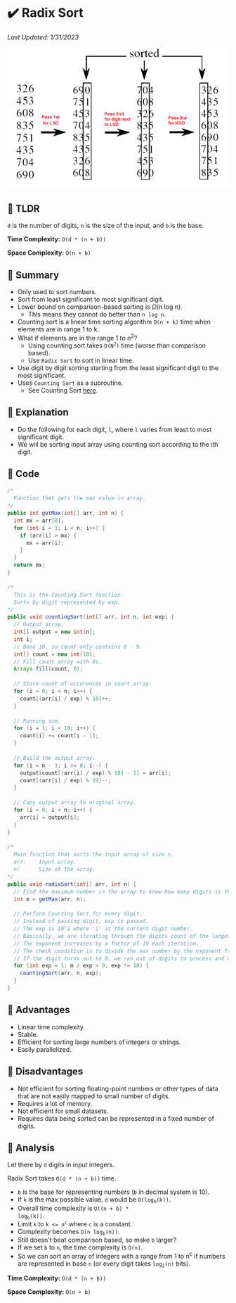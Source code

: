 # :heavy_check_mark: Radix Sort
*Last Updated: 1/31/2023*

![Image of the radix sort algorithm](../images/sorting/radix-sort/radix-sort.png)

## :round_pushpin: TLDR
`d` is the number of digits, `n` is the size of the input, and `b` is the base.

**Time Complexity:** `O(d * (n + b))`

**Space Complexity:** `O(n + b)`

## :round_pushpin: Summary
- Only used to sort numbers.
- Sort from least significant to most significant digit.
- Lower bound on comparison-based sorting is $\Omega$(n log n).
  - This means they cannot do better than `n log n`.
- Counting sort is a linear time sorting algorithm `O(n + k)` time when elements are in range 1 to k.
- What if elements are in the range 1 to n<sup>2</sup>?
  - Using counting sort takes <code>O(N<sup>2</sup>)</code> time (worse than comparison based).
  - Use `Radix Sort` to sort in linear time.
- Use digit by digit sorting starting from the least significant digit to the most significant.
- Uses `Counting Sort` as a subroutine.
  - See Counting Sort [here](counting-sort.md).

## :round_pushpin: Explanation
- Do the following for each digit, `l`, where `l` varies from least to most significant digit.
- We will be sorting input array using counting sort according to the ith digit.

## :round_pushpin: Code
```java
/*
  Function that gets the max value in array.
*/
public int getMax(int[] arr, int n) {
  int mx = arr[0];
  for (int i = 1; i < n; i++) {
    if (arr[i] > mx) {
      mx = arr[i];
    }
  }
  return mx;
}

/*
  This is the Counting Sort function.
  Sorts by digit represented by exp.
*/
public void countingSort(int[] arr, int n, int exp) {
  // Output array.
  int[] output = new int[n];
  int i;
  // Base 10, so count only contains 0 - 9.
  int[] count = new int[10];
  // Fill count array with 0s.
  Arrays.fill(count, 0);

  // Store count of occurences in count array.
  for (i = 0; i < n; i++) {
    count[(arr[i] / exp) % 10]++;
  }

  // Running sum.
  for (i = 1; i < 10; i++) {
    count[i] += count[i - 1];
  }

  // Build the output array.
  for (i = n - 1; i >= 0; i--) {
    output[count[(arr[i] / exp) % 10] - 1] = arr[i];
    count[(arr[i] / exp) % 10]--;
  }

  // Copy output array to original array.
  for (i = 0; i < n; i++) {
    arr[i] = output[i];
  }
}

/*
  Main function that sorts the input array of size n.
  arr:    Input array.
  n:      Size of the array.
*/
public void radixSort(int[] arr, int n) {
  // Find the maximum number in the array to know how many digits is the max.
  int m = getMax(arr, n);

  // Perform Counting Sort for every digit.
  // Instead of passing digit, exp is passed.
  // The exp is 10^i where 'i' is the current digit number.
  // Basically, we are iterating through the digits count of the largest number.
  // The exponent increases by a factor of 10 each iteration.
  // The check condition is to divide the max number by the exponent for the digit.
  // If the digit turns out to 0, we ran out of digits to process and we can stop.
  for (int exp = 1; m / exp > 0; exp *= 10) {
    countingSort(arr, n, exp);
  }
}
```

## :round_pushpin: Advantages
- Linear time complexity.
- Stable.
- Efficient for sorting large numbers of integers or strings.
- Easily parallelized.

## :round_pushpin: Disadvantages
- Not efficient for sorting floating-point numbers or other types of data that are not easily mapped to small number of digits.
- Requires a lot of memory.
- Not efficient for small datasets.
- Requires data being sorted can be represented in a fixed number of digits.

## :round_pushpin: Analysis
Let there by `d` digits in input integers.

Radix Sort takes `O(d * (n + b))` time.
- `b` is the base for representing numbers (`b` in decimal system is 10).
- If `k` is the max possible value, `d` would be <code>O(log<sub>b</sub>(k))</code>.
- Overall time complexity is <code>O((n + b) * log<sub>b</sub>(k))</code>.
- Limit `k` to <code>k <= n<sup>c</sup></code> where `c` is a constant.
- Complexity becomes <code>O(n log<sub>b</sub>(n))</code>.
- Still doesn't beat comparison based, so make `b` larger?
- If we set `b` to `n`, the time complexity is `O(n)`.
- So we can sort an array of integers with a range from 1 to n<sup>c</sup> if numbers are represented in base `n` (or every digit takes <code>log<sub>2</sub>(n)</code> bits).

**Time Complexity:** `O(d * (n + b))`

**Space Complexity:** `O(n + b)`
